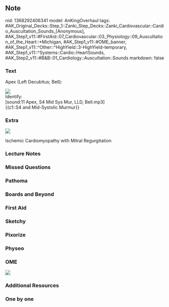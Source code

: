 ## Note
nid: 1368292406341
model: AnKingOverhaul
tags: #AK_Original_Decks::Step_1::Zanki_Step_Decks::Zanki_Cardiovascular::Cardio_Auscultation_Sounds_[Anonymous], #AK_Step1_v11::#FirstAid::07_Cardiovascular::03_Physiology::09_Auscultation_of_the_Heart::*Michigan, #AK_Step1_v11::#OME_banner, #AK_Step1_v11::^Other::^HighYield::3-HighYield-temporary, #AK_Step1_v11::^Systems::Cardio::HeartSounds, #AK_Step2_v11::#B&B::01_Cardiology::Auscultation::Sounds
markdown: false

### Text
Apex (Left Decubitus; Bell):
<div><img src=
"University%20of%20Michigan%20Heart%20Sound%20and%20Murmur%20Library.jpg"
class=""></div>
<div>
  Identify:
</div>
<div>
  [sound:11 Apex, S4 Mid Sys Mur, LLD, Bell.mp3]
</div>
<div>
  {{c1::S4 and Mid-Systolic Murmur}}
</div>

### Extra
<img src=
"University%20of%20Michigan%20Heart%20Sound%20and%20Murmur%20Library-11.jpg">
<div>
  Ischemic Cardiomyopathy with Mitral Regurgitation
</div>

### Lecture Notes


### Missed Questions


### Pathoma


### Boards and Beyond


### First Aid


### Sketchy


### Pixorize


### Physeo


### OME
<div class="ome-widget">
  <a href="https://onlinemeded.org?ref=anki"><img src=
  "_OME_AnkiFlashcards_General_7.png"></a>
</div>

### Additional Resources


### One by one

